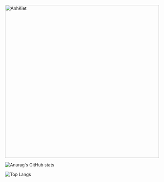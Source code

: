 <a href="#" target="_blank">
  <img src="assets/background.svg" alt="AnhKiet" height="500" width="100%" />
</a>

![Anurag's GitHub stats](https://github-readme-stats.vercel.app/api?username=anhkiet-201&show_icons=true)

![Top Langs](https://github-readme-stats.vercel.app/api/top-langs/?username=anhkiet-201)

